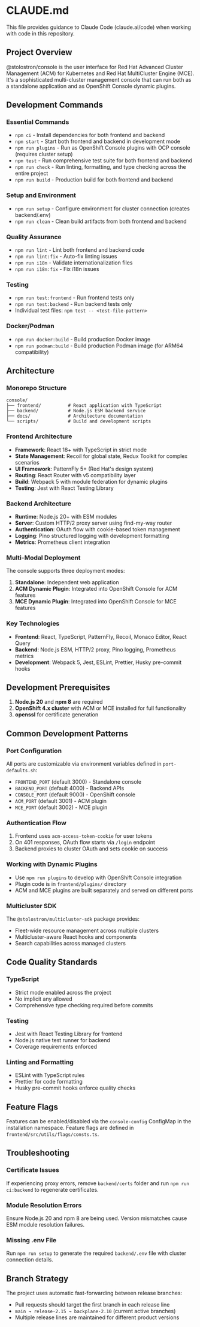 # CLAUDE.md

This file provides guidance to Claude Code (claude.ai/code) when working with code in this repository.

## Project Overview

@stolostron/console is the user interface for Red Hat Advanced Cluster Management (ACM) for Kubernetes and Red Hat MultiCluster Engine (MCE). It's a sophisticated multi-cluster management console that can run both as a standalone application and as OpenShift Console dynamic plugins.

## Development Commands

### Essential Commands
- `npm ci` - Install dependencies for both frontend and backend
- `npm start` - Start both frontend and backend in development mode
- `npm run plugins` - Run as OpenShift Console plugins with OCP console (requires cluster setup)
- `npm test` - Run comprehensive test suite for both frontend and backend
- `npm run check` - Run linting, formatting, and type checking across the entire project
- `npm run build` - Production build for both frontend and backend

### Setup and Environment
- `npm run setup` - Configure environment for cluster connection (creates backend/.env)
- `npm run clean` - Clean build artifacts from both frontend and backend

### Quality Assurance
- `npm run lint` - Lint both frontend and backend code
- `npm run lint:fix` - Auto-fix linting issues
- `npm run i18n` - Validate internationalization files
- `npm run i18n:fix` - Fix i18n issues

### Testing
- `npm run test:frontend` - Run frontend tests only
- `npm run test:backend` - Run backend tests only
- Individual test files: `npm test -- <test-file-pattern>`

### Docker/Podman
- `npm run docker:build` - Build production Docker image
- `npm run podman:build` - Build production Podman image (for ARM64 compatibility)

## Architecture

### Monorepo Structure
```
console/
├── frontend/          # React application with TypeScript
├── backend/           # Node.js ESM backend service
├── docs/              # Architecture documentation
└── scripts/           # Build and development scripts
```

### Frontend Architecture
- **Framework**: React 18+ with TypeScript in strict mode
- **State Management**: Recoil for global state, Redux Toolkit for complex scenarios
- **UI Framework**: PatternFly 5+ (Red Hat's design system)
- **Routing**: React Router with v5 compatibility layer
- **Build**: Webpack 5 with module federation for dynamic plugins
- **Testing**: Jest with React Testing Library

### Backend Architecture
- **Runtime**: Node.js 20+ with ESM modules
- **Server**: Custom HTTP/2 proxy server using find-my-way router
- **Authentication**: OAuth flow with cookie-based token management
- **Logging**: Pino structured logging with development formatting
- **Metrics**: Prometheus client integration

### Multi-Modal Deployment
The console supports three deployment modes:
1. **Standalone**: Independent web application
2. **ACM Dynamic Plugin**: Integrated into OpenShift Console for ACM features
3. **MCE Dynamic Plugin**: Integrated into OpenShift Console for MCE features

### Key Technologies
- **Frontend**: React, TypeScript, PatternFly, Recoil, Monaco Editor, React Query
- **Backend**: Node.js ESM, HTTP/2 proxy, Pino logging, Prometheus metrics
- **Development**: Webpack 5, Jest, ESLint, Prettier, Husky pre-commit hooks

## Development Prerequisites

1. **Node.js 20** and **npm 8** are required
2. **OpenShift 4.x cluster** with ACM or MCE installed for full functionality
3. **openssl** for certificate generation

## Common Development Patterns

### Port Configuration
All ports are customizable via environment variables defined in `port-defaults.sh`:
- `FRONTEND_PORT` (default 3000) - Standalone console
- `BACKEND_PORT` (default 4000) - Backend APIs
- `CONSOLE_PORT` (default 9000) - OpenShift console
- `ACM_PORT` (default 3001) - ACM plugin
- `MCE_PORT` (default 3002) - MCE plugin

### Authentication Flow
1. Frontend uses `acm-access-token-cookie` for user tokens
2. On 401 responses, OAuth flow starts via `/login` endpoint
3. Backend proxies to cluster OAuth and sets cookie on success

### Working with Dynamic Plugins
- Use `npm run plugins` to develop with OpenShift Console integration
- Plugin code is in `frontend/plugins/` directory
- ACM and MCE plugins are built separately and served on different ports

### Multicluster SDK
The `@stolostron/multicluster-sdk` package provides:
- Fleet-wide resource management across multiple clusters
- Multicluster-aware React hooks and components
- Search capabilities across managed clusters

## Code Quality Standards

### TypeScript
- Strict mode enabled across the project
- No implicit any allowed
- Comprehensive type checking required before commits

### Testing
- Jest with React Testing Library for frontend
- Node.js native test runner for backend
- Coverage requirements enforced

### Linting and Formatting
- ESLint with TypeScript rules
- Prettier for code formatting
- Husky pre-commit hooks enforce quality checks

## Feature Flags

Features can be enabled/disabled via the `console-config` ConfigMap in the installation namespace. Feature flags are defined in `frontend/src/utils/flags/consts.ts`.

## Troubleshooting

### Certificate Issues
If experiencing proxy errors, remove `backend/certs` folder and run `npm run ci:backend` to regenerate certificates.

### Module Resolution Errors
Ensure Node.js 20 and npm 8 are being used. Version mismatches cause ESM module resolution failures.

### Missing .env File
Run `npm run setup` to generate the required `backend/.env` file with cluster connection details.

## Branch Strategy

The project uses automatic fast-forwarding between release branches:
- Pull requests should target the first branch in each release line
- `main → release-2.15 → backplane-2.10` (current active branches)
- Multiple release lines are maintained for different product versions